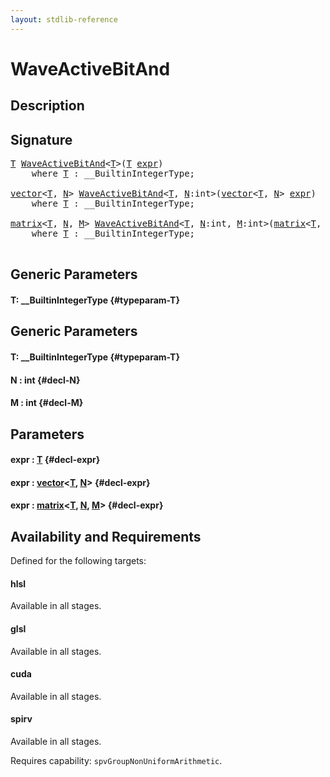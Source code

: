 ```yaml
---
layout: stdlib-reference
---
```


# WaveActiveBitAnd

## Description





## Signature 

<pre>
<a href="/stdlib-reference/global-decls/WaveActiveBitAnd#typeparam-T" class="code_type">T</a> <a href="/stdlib-reference/global-decls/WaveActiveBitAnd">WaveActiveBitAnd</a>&lt;<a href="/stdlib-reference/global-decls/WaveActiveBitAnd#typeparam-T" class="code_type">T</a>&gt;(<a href="/stdlib-reference/global-decls/WaveActiveBitAnd#typeparam-T" class="code_type">T</a> <a href="/stdlib-reference/global-decls/WaveActiveBitAnd#decl-expr" class="code_param">expr</a>)
    <span class='code_keyword'>where</span> <a href="/stdlib-reference/global-decls/WaveActiveBitAnd#typeparam-T" class="code_type">T</a> : __BuiltinIntegerType;

<a href="/stdlib-reference/types/vector/index">vector</a>&lt;<a href="/stdlib-reference/types/vector/index#typeparam-T" class="code_type">T</a>, <a href="/stdlib-reference/types/vector/index#decl-N" class="code_var">N</a>&gt; <a href="/stdlib-reference/global-decls/WaveActiveBitAnd">WaveActiveBitAnd</a>&lt;<a href="/stdlib-reference/global-decls/WaveActiveBitAnd#typeparam-T" class="code_type">T</a>, <a href="/stdlib-reference/global-decls/WaveActiveBitAnd#decl-N" class="code_var">N</a>:int&gt;(<a href="/stdlib-reference/types/vector/index">vector</a>&lt;<a href="/stdlib-reference/types/vector/index#typeparam-T" class="code_type">T</a>, <a href="/stdlib-reference/types/vector/index#decl-N" class="code_var">N</a>&gt; <a href="/stdlib-reference/global-decls/WaveActiveBitAnd#decl-expr" class="code_param">expr</a>)
    <span class='code_keyword'>where</span> <a href="/stdlib-reference/global-decls/WaveActiveBitAnd#typeparam-T" class="code_type">T</a> : __BuiltinIntegerType;

<a href="/stdlib-reference/types/matrix/index">matrix</a>&lt;<a href="/stdlib-reference/types/matrix/T" class="code_type">T</a>, <a href="/stdlib-reference/types/matrix/index#decl-N" class="code_var">N</a>, <a href="/stdlib-reference/types/matrix/index#decl-M" class="code_var">M</a>&gt; <a href="/stdlib-reference/global-decls/WaveActiveBitAnd">WaveActiveBitAnd</a>&lt;<a href="/stdlib-reference/global-decls/WaveActiveBitAnd#typeparam-T" class="code_type">T</a>, <a href="/stdlib-reference/global-decls/WaveActiveBitAnd#decl-N" class="code_var">N</a>:int, <a href="/stdlib-reference/global-decls/WaveActiveBitAnd#decl-M" class="code_var">M</a>:int&gt;(<a href="/stdlib-reference/types/matrix/index">matrix</a>&lt;<a href="/stdlib-reference/types/matrix/T" class="code_type">T</a>, <a href="/stdlib-reference/types/matrix/index#decl-N" class="code_var">N</a>, <a href="/stdlib-reference/types/matrix/index#decl-M" class="code_var">M</a>&gt; <a href="/stdlib-reference/global-decls/WaveActiveBitAnd#decl-expr" class="code_param">expr</a>)
    <span class='code_keyword'>where</span> <a href="/stdlib-reference/global-decls/WaveActiveBitAnd#typeparam-T" class="code_type">T</a> : __BuiltinIntegerType;

</pre>

## Generic Parameters

#### T: \_\_BuiltinIntegerType {#typeparam-T}

## Generic Parameters

#### T: \_\_BuiltinIntegerType {#typeparam-T}
#### N  : int {#decl-N}
#### M  : int {#decl-M}

## Parameters

#### expr  : [T](/stdlib-reference/global-decls/WaveActiveBitAnd#typeparam-T) {#decl-expr}
#### expr  : [vector](/stdlib-reference/types/vector/index)\<[T](/stdlib-reference/types/vector/index#typeparam-T), [N](/stdlib-reference/types/vector/index#decl-N)\> {#decl-expr}
#### expr  : [matrix](/stdlib-reference/types/matrix/index)\<[T](/stdlib-reference/types/matrix/T), [N](/stdlib-reference/types/matrix/index#decl-N), [M](/stdlib-reference/types/matrix/index#decl-M)\> {#decl-expr}

## Availability and Requirements

Defined for the following targets:

#### hlsl
Available in all stages.

#### glsl
Available in all stages.

#### cuda
Available in all stages.

#### spirv
Available in all stages.

Requires capability: `spvGroupNonUniformArithmetic`.


